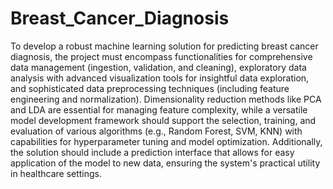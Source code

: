 # Breast_Cancer_Diagnosis
To develop a robust machine learning solution for predicting breast cancer diagnosis, the project must 
encompass functionalities for comprehensive data management (ingestion, validation, and cleaning), 
exploratory data analysis with advanced visualization tools for insightful data exploration, and 
sophisticated data preprocessing techniques (including feature engineering and normalization). 
Dimensionality reduction methods like PCA and LDA are essential for managing feature complexity, 
while a versatile model development framework should support the selection, training, and evaluation 
of various algorithms (e.g., Random Forest, SVM, KNN) with capabilities for hyperparameter tuning 
and model optimization. Additionally, the solution should include a prediction interface that allows 
for easy application of the model to new data, ensuring the system's practical utility in healthcare 
settings. 
